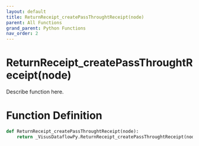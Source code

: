 ```yaml
---
layout: default
title: ReturnReceipt_createPassThroughtReceipt(node)
parent: All Functions
grand_parent: Python Functions
nav_order: 2
---
```


# ReturnReceipt_createPassThroughtReceipt(node)

Describe function here.

# Function Definition

```python
def ReturnReceipt_createPassThroughtReceipt(node):
    return _VisusDataflowPy.ReturnReceipt_createPassThroughtReceipt(node)
```